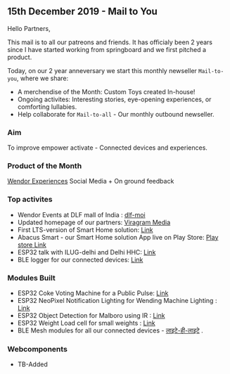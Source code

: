 ## 15th December 2019 - Mail to You

Hello Partners,

This mail is to all our patreons and friends. It has officialy been 2 years since I have started working from springboard and we first pitched a product.

Today, on our 2 year anneversary we start this monthly newseller `Mail-to-you`, where we share:
- A merchendise of the Month: Custom Toys created In-house!
- Ongoing activites: Interesting stories, eye-opening experiences, or comforting lullabies.
- Help collaborate for `Mail-to-all` - Our monthly outbound newseller.


### Aim
To improve empower activate - Connected devices and experiences.

### Product of the Month
[Wendor Experiences](https://we.akriya.co.in)
Social Media + On ground feedback

### Top activites
* Wendor Events at DLF mall of India : [dlf-moi](https://akriya.co.in/wendor-events/)
* Updated homepage of our partners: [Viragram Media](https://viragram.me/)
* First LTS-version of Smart Home solution: [Link](https://github.com/ashtam55/smart_switch/releases)
* Abacus Smart - our Smart Home solution App live on Play Store: [Play store Link](https://play.google.com/store/apps/details?id=com.artiosys.smart_switch)
* ESP32 talk with ILUG-delhi and Delhi HHC: [Link](https://github.com/hardware-hackers-club-delhi/Talks/issues/3)
* BLE logger for our connected devices: [Link](https://github.com/ashtam55/BleWebLogger)

### Modules Built
* ESP32 Coke Voting Machine for a Public Pulse: [Link](https://akriya.co.in/coke-voting-machine/)
* ESP32 NeoPixel Notification Lighting for Wending Machine Lighting : [Link](https://github.com/ashtam55/OtaTestingDevice)
* ESP32 Object Detection for Malboro using IR : [Link](https://github.com/ashtam55/Digital_Icon/tree/malboro/blstr/recvr)
* ESP32 Weight Load cell for small weights : [Link]()
* BLE Mesh modules for all our connected devices - [लाइटे-ही-लाइटे](https://github.com/ashtam55/mqtt-neopixel/tree/lightHub) .

### Webcomponents 
* TB-Added
